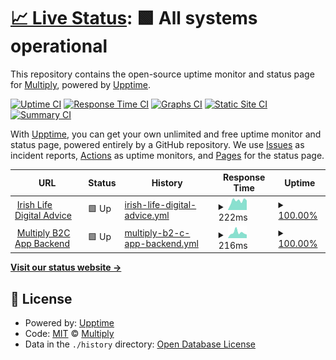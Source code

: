 # [📈 Live Status](https://status.multiply.ai): <!--live status--> **🟩 All systems operational**

This repository contains the open-source uptime monitor and status page for [Multiply](https://status.multiply.ai), powered by [Upptime](https://github.com/upptime/upptime).

[![Uptime CI](https://github.com/multiply-ai/multiply-status-page/workflows/Uptime%20CI/badge.svg)](https://github.com/multiply-ai/multiply-status-page/actions?query=workflow%3A%22Uptime+CI%22)
[![Response Time CI](https://github.com/multiply-ai/multiply-status-page/workflows/Response%20Time%20CI/badge.svg)](https://github.com/multiply-ai/multiply-status-page/actions?query=workflow%3A%22Response+Time+CI%22)
[![Graphs CI](https://github.com/multiply-ai/multiply-status-page/workflows/Graphs%20CI/badge.svg)](https://github.com/multiply-ai/multiply-status-page/actions?query=workflow%3A%22Graphs+CI%22)
[![Static Site CI](https://github.com/multiply-ai/multiply-status-page/workflows/Static%20Site%20CI/badge.svg)](https://github.com/multiply-ai/multiply-status-page/actions?query=workflow%3A%22Static+Site+CI%22)
[![Summary CI](https://github.com/multiply-ai/multiply-status-page/workflows/Summary%20CI/badge.svg)](https://github.com/multiply-ai/multiply-status-page/actions?query=workflow%3A%22Summary+CI%22)

With [Upptime](https://upptime.js.org), you can get your own unlimited and free uptime monitor and status page, powered entirely by a GitHub repository. We use [Issues](https://github.com/multiply-ai/multiply-status-page/issues) as incident reports, [Actions](https://github.com/multiply-ai/multiply-status-page/actions) as uptime monitors, and [Pages](https://status.multiply.ai) for the status page.

<!--start: status pages-->
<!-- This summary is generated by Upptime (https://github.com/upptime/upptime) -->
<!-- Do not edit this manually, your changes will be overwritten -->
<!-- prettier-ignore -->
| URL | Status | History | Response Time | Uptime |
| --- | ------ | ------- | ------------- | ------ |
| <img alt="" src="https://icons.duckduckgo.com/ip3/digital-financial-advice.irishlife.ie.ico" height="13"> [Irish Life Digital Advice](https://digital-financial-advice.irishlife.ie) | 🟩 Up | [irish-life-digital-advice.yml](https://github.com/multiply-ai/multiply-status-page/commits/HEAD/history/irish-life-digital-advice.yml) | <details><summary><img alt="Response time graph" src="./graphs/irish-life-digital-advice/response-time-week.png" height="20"> 222ms</summary><br><a href="https://status.multiply.ai/history/irish-life-digital-advice"><img alt="Response time 222" src="https://img.shields.io/endpoint?url=https%3A%2F%2Fraw.githubusercontent.com%2Fmultiply-ai%2Fmultiply-status-page%2FHEAD%2Fapi%2Firish-life-digital-advice%2Fresponse-time.json"></a><br><a href="https://status.multiply.ai/history/irish-life-digital-advice"><img alt="24-hour response time 222" src="https://img.shields.io/endpoint?url=https%3A%2F%2Fraw.githubusercontent.com%2Fmultiply-ai%2Fmultiply-status-page%2FHEAD%2Fapi%2Firish-life-digital-advice%2Fresponse-time-day.json"></a><br><a href="https://status.multiply.ai/history/irish-life-digital-advice"><img alt="7-day response time 222" src="https://img.shields.io/endpoint?url=https%3A%2F%2Fraw.githubusercontent.com%2Fmultiply-ai%2Fmultiply-status-page%2FHEAD%2Fapi%2Firish-life-digital-advice%2Fresponse-time-week.json"></a><br><a href="https://status.multiply.ai/history/irish-life-digital-advice"><img alt="30-day response time 222" src="https://img.shields.io/endpoint?url=https%3A%2F%2Fraw.githubusercontent.com%2Fmultiply-ai%2Fmultiply-status-page%2FHEAD%2Fapi%2Firish-life-digital-advice%2Fresponse-time-month.json"></a><br><a href="https://status.multiply.ai/history/irish-life-digital-advice"><img alt="1-year response time 222" src="https://img.shields.io/endpoint?url=https%3A%2F%2Fraw.githubusercontent.com%2Fmultiply-ai%2Fmultiply-status-page%2FHEAD%2Fapi%2Firish-life-digital-advice%2Fresponse-time-year.json"></a></details> | <details><summary><a href="https://status.multiply.ai/history/irish-life-digital-advice">100.00%</a></summary><a href="https://status.multiply.ai/history/irish-life-digital-advice"><img alt="All-time uptime 100.00%" src="https://img.shields.io/endpoint?url=https%3A%2F%2Fraw.githubusercontent.com%2Fmultiply-ai%2Fmultiply-status-page%2FHEAD%2Fapi%2Firish-life-digital-advice%2Fuptime.json"></a><br><a href="https://status.multiply.ai/history/irish-life-digital-advice"><img alt="24-hour uptime 100.00%" src="https://img.shields.io/endpoint?url=https%3A%2F%2Fraw.githubusercontent.com%2Fmultiply-ai%2Fmultiply-status-page%2FHEAD%2Fapi%2Firish-life-digital-advice%2Fuptime-day.json"></a><br><a href="https://status.multiply.ai/history/irish-life-digital-advice"><img alt="7-day uptime 100.00%" src="https://img.shields.io/endpoint?url=https%3A%2F%2Fraw.githubusercontent.com%2Fmultiply-ai%2Fmultiply-status-page%2FHEAD%2Fapi%2Firish-life-digital-advice%2Fuptime-week.json"></a><br><a href="https://status.multiply.ai/history/irish-life-digital-advice"><img alt="30-day uptime 100.00%" src="https://img.shields.io/endpoint?url=https%3A%2F%2Fraw.githubusercontent.com%2Fmultiply-ai%2Fmultiply-status-page%2FHEAD%2Fapi%2Firish-life-digital-advice%2Fuptime-month.json"></a><br><a href="https://status.multiply.ai/history/irish-life-digital-advice"><img alt="1-year uptime 100.00%" src="https://img.shields.io/endpoint?url=https%3A%2F%2Fraw.githubusercontent.com%2Fmultiply-ai%2Fmultiply-status-page%2FHEAD%2Fapi%2Firish-life-digital-advice%2Fuptime-year.json"></a></details>
| <img alt="" src="https://icons.duckduckgo.com/ip3/user.multiply.ai.ico" height="13"> [Multiply B2C App Backend](https://user.multiply.ai/api/health/) | 🟩 Up | [multiply-b2-c-app-backend.yml](https://github.com/multiply-ai/multiply-status-page/commits/HEAD/history/multiply-b2-c-app-backend.yml) | <details><summary><img alt="Response time graph" src="./graphs/multiply-b2-c-app-backend/response-time-week.png" height="20"> 216ms</summary><br><a href="https://status.multiply.ai/history/multiply-b2-c-app-backend"><img alt="Response time 216" src="https://img.shields.io/endpoint?url=https%3A%2F%2Fraw.githubusercontent.com%2Fmultiply-ai%2Fmultiply-status-page%2FHEAD%2Fapi%2Fmultiply-b2-c-app-backend%2Fresponse-time.json"></a><br><a href="https://status.multiply.ai/history/multiply-b2-c-app-backend"><img alt="24-hour response time 216" src="https://img.shields.io/endpoint?url=https%3A%2F%2Fraw.githubusercontent.com%2Fmultiply-ai%2Fmultiply-status-page%2FHEAD%2Fapi%2Fmultiply-b2-c-app-backend%2Fresponse-time-day.json"></a><br><a href="https://status.multiply.ai/history/multiply-b2-c-app-backend"><img alt="7-day response time 216" src="https://img.shields.io/endpoint?url=https%3A%2F%2Fraw.githubusercontent.com%2Fmultiply-ai%2Fmultiply-status-page%2FHEAD%2Fapi%2Fmultiply-b2-c-app-backend%2Fresponse-time-week.json"></a><br><a href="https://status.multiply.ai/history/multiply-b2-c-app-backend"><img alt="30-day response time 216" src="https://img.shields.io/endpoint?url=https%3A%2F%2Fraw.githubusercontent.com%2Fmultiply-ai%2Fmultiply-status-page%2FHEAD%2Fapi%2Fmultiply-b2-c-app-backend%2Fresponse-time-month.json"></a><br><a href="https://status.multiply.ai/history/multiply-b2-c-app-backend"><img alt="1-year response time 216" src="https://img.shields.io/endpoint?url=https%3A%2F%2Fraw.githubusercontent.com%2Fmultiply-ai%2Fmultiply-status-page%2FHEAD%2Fapi%2Fmultiply-b2-c-app-backend%2Fresponse-time-year.json"></a></details> | <details><summary><a href="https://status.multiply.ai/history/multiply-b2-c-app-backend">100.00%</a></summary><a href="https://status.multiply.ai/history/multiply-b2-c-app-backend"><img alt="All-time uptime 100.00%" src="https://img.shields.io/endpoint?url=https%3A%2F%2Fraw.githubusercontent.com%2Fmultiply-ai%2Fmultiply-status-page%2FHEAD%2Fapi%2Fmultiply-b2-c-app-backend%2Fuptime.json"></a><br><a href="https://status.multiply.ai/history/multiply-b2-c-app-backend"><img alt="24-hour uptime 100.00%" src="https://img.shields.io/endpoint?url=https%3A%2F%2Fraw.githubusercontent.com%2Fmultiply-ai%2Fmultiply-status-page%2FHEAD%2Fapi%2Fmultiply-b2-c-app-backend%2Fuptime-day.json"></a><br><a href="https://status.multiply.ai/history/multiply-b2-c-app-backend"><img alt="7-day uptime 100.00%" src="https://img.shields.io/endpoint?url=https%3A%2F%2Fraw.githubusercontent.com%2Fmultiply-ai%2Fmultiply-status-page%2FHEAD%2Fapi%2Fmultiply-b2-c-app-backend%2Fuptime-week.json"></a><br><a href="https://status.multiply.ai/history/multiply-b2-c-app-backend"><img alt="30-day uptime 100.00%" src="https://img.shields.io/endpoint?url=https%3A%2F%2Fraw.githubusercontent.com%2Fmultiply-ai%2Fmultiply-status-page%2FHEAD%2Fapi%2Fmultiply-b2-c-app-backend%2Fuptime-month.json"></a><br><a href="https://status.multiply.ai/history/multiply-b2-c-app-backend"><img alt="1-year uptime 100.00%" src="https://img.shields.io/endpoint?url=https%3A%2F%2Fraw.githubusercontent.com%2Fmultiply-ai%2Fmultiply-status-page%2FHEAD%2Fapi%2Fmultiply-b2-c-app-backend%2Fuptime-year.json"></a></details>

<!--end: status pages-->

[**Visit our status website →**](https://status.multiply.ai)

## 📄 License

- Powered by: [Upptime](https://github.com/upptime/upptime)
- Code: [MIT](./LICENSE) © [Multiply](https://status.multiply.ai)
- Data in the `./history` directory: [Open Database License](https://opendatacommons.org/licenses/odbl/1-0/)
